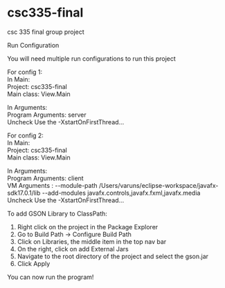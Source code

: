 # csc335-final
csc 335 final group project 

Run Configuration

You will need multiple run configurations to run this project      

For config 1:       
In Main:        
Project: csc335-final      
Main class: View.Main     
     
     
In Arguments:     
Program Arguments: server       
Uncheck Use the -XstartOnFirstThread...      
     
      
     
    
For config 2:       
In Main:        
Project: csc335-final      
Main class: View.Main     
     
     
In Arguments:     
Program Arguments: client       
VM Arguments : --module-path /Users/varuns/eclipse-workspace/javafx-sdk17.0.1/lib --add-modules javafx.controls,javafx.fxml,javafx.media         
Uncheck Use the -XstartOnFirstThread...     
      
       
        
To add GSON Library to ClassPath:    
1. Right click on the project in the Package Explorer     
2. Go to Build Path -> Configure Build Path        
3. Click on Libraries, the middle item in the top nav bar     
4. On the right, click on add External Jars    
5. Navigate to the root directory of the project and select the gson.jar    
6. Click Apply    
      
     
     
You can now run the program!
 


